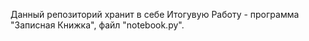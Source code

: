 Данный репозиторий хранит в себе Итогувую Работу - программа "Записная Книжка", файл "notebook.py".
